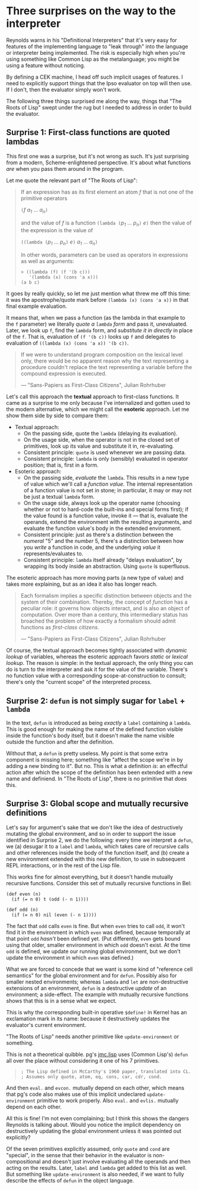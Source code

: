 # Three surprises on the way to the interpreter

Reynolds warns in his "Definitional Interpreters" that it's very easy for
features of the implementing language to "leak through" into the language
or interpreter being implemented. The risk is especially high when you're
using something like Common Lisp as the metalanguage; you might be using
a feature without noticing.

By defining a CEK machine, I head off such implicit usages of features.
I need to explicitly support things that the Ipso evaluator on top will
then use. If I don't, then the evaluator simply won't work.

The following three things surprised me along the way, things that "The
Roots of Lisp" swept under the rug but I needed to address in order to
build the evaluator.

## Surprise 1: First-class functions are quoted lambdas

This first one was a surprise, but it's not wrong as such. It's just
surprising from a modern, Scheme-enlightened perspective. It's about what
functions _are_ when you pass them around in the program.

Let me quote the relevant part of "The Roots of Lisp":

> If an expression has as its first element an atom _f_ that is not one of
> the primitive operators
>
> `(`_f_ _a<sub>1</sub>_ ... _a<sub>n</sub>_`)`
>
> and the value of _f_ is a function `(lambda (`_p<sub>1</sub>_ ...
> _p<sub>n</sub>_`)` _e_`)` then the value of the expression is the value of
>
> `((lambda (`_p<sub>1<sub>_ ... _p<sub>n</sub>_`)` _e_`)` _a<sub>1</sub>_
> ... _a<sub>n</sub>_`)`
>
> In other words, parameters can be used as operators in expressions as well
> as arguments:
>
> ```
> > ((lambda (f) (f '(b c)))
>    '(lambda (x) (cons 'a x)))
> (a b c)
> ```

It goes by really quickly, so let me just mention what threw me off this
time: it was the apostrophe/quote mark before `(lambda (x) (cons 'a x))`
in that final example evaluation.

It means that, when we pass a function (as the lambda in that example to
the `f` parameter) we literally _quote a `lambda` form_ and pass it,
unevaluated. Later, we look up `f`, find the `lambda` form, and
_substitute it in directly_ in place of the `f`. That is, evaluation
of `(f '(b c))` looks up `f` and delegates to evaluation of
`((lambda (x) (cons 'a x)) '(b c))`.

> If we were to understand program composition on the lexical level only,
> there would be no apparent reason why the text representing a procedure
> couldn't replace the text representing a variable before the compound
> expression is executed.
>
> &mdash; "Sans-Papiers as First-Class Citizens", Julian Rohrhuber

Let's call this approach the **textual** approach to first-class functions.
It came as a surprise to me only because I've internalized and gotten
used to the modern alternative, which we might call the **esoteric**
approach. Let me show them side by side to compare them:

* Textual approach:
    - On the passing side, quote the `lambda` (delaying its evaluation).
    - On the usage side, when the operator is not in the closed set of
      primitives, look up its value and substitute it in, re-evaluating.
    - Consistent principle: `quote` is used whenever we are passing data.
    - Consistent principle: `lambda` is only (sensibly) evaluated in
      operator position; that is, first in a form.
* Esoteric approach:
    - On the passing side, _evaluate_ the `lambda`. This results in a
      new type of value which we'll call a _function value_.
      The internal representation of a function value is not set in stone;
      in particular, it may or may not be just a textual `lambda` form.
    - On the usage side, always look up the operator name (choosing whether
      or not to hard-code the built-ins and special forms first); if the
      value found is a function value, invoke it &mdash; that is, evaluate
      the operands, extend the environment with the resulting arguments,
      and evaluate the function value's body in the extended environment.
    - Consistent principle: just as there's a distinction between the
      _numeral_ "5" and the _number_ 5, there's a distinction between how
      you _write_ a function in code, and the underlying _value_ it
      represents/evaluates to.
    - Consistent principle: `lambda` itself already "delays evaluation",
      by wrapping its body inside an abstraction. Using `quote` is
      superfluous.

The esoteric approach has more moving parts (a new type of value) and takes
more explaining, but as an idea it also has longer reach.

> Each formalism implies a specific distinction between objects and the
> system of their combination. Thereby, the concept of _function_ has a
> peculiar role: it governs how objects interact, and is also an object of
> computation. Over more than a century, this intermediary status has
> broached the problem of how exactly a formalism should admit functions as
> _first-class citizens_.
>
> &mdash; "Sans-Papiers as First-Class Citizens", Julian Rohrhuber

Of course, the textual approach becomes tightly associated with _dynamic
lookup_ of variables, whereas the esoteric approach favors _static_ or _lexical
lookup_. The reason is simple: in the textual approach, the only thing you can
do is turn to the interpreter and ask it for the value of the variable. There's
no function value with a corresponding scope-at-construction to consult;
there's only the "current scope" of the interpreted process.

## Surprise 2: `defun` is not simply sugar for `label` + `lambda`

In the text, `defun` is introduced as being _exactly_ a `label` containing a
`lambda`. This is good enough for making the name of the defined function
visible inside the function's body itself, but it doesn't make the name
visible outside the function and after the definition.

Without that, a `defun` is pretty useless. My point is that some extra
component is missing here; something like "affect the scope we're in by adding
a new binding to it". But no. This is what a definition _is_: an effectful
action after which the scope of the definition has been extended with a new
name and definiend. In "The Roots of Lisp", there is no primitive that does
this.

## Surprise 3: Global scope and mutually recursive definitions

Let's say for argument's sake that we don't like the idea of destructively
mutating the global environment, and so in order to support the issue
identified in Surprise 2, we do the following: every time we interpret a
`defun`, we (a) desugar it to a `label` and `lambda`, which takes care of
recursive calls and other references inside the body of the function itself,
and (b) create a new environment extended with this new definition, to use in
subsequent REPL interactions, or in the rest of the Lisp file.

This works fine for almost everything, but it doesn't handle mutually
recursive functions. Consider this set of mutually recursive functions in Bel:

```
(def even (n)
  (if (= n 0) t (odd (- n 1))))

(def odd (n)
  (if (= n 0) nil (even (- n 1))))
```

The fact that `odd` calls `even` is fine. But when `even` tries to call `odd`, 
it won't find it in the environment in which `even` was defined, because
temporally at that point `odd` _hasn't_ been defined yet. (Put differently,
`even` gets bound using that older, smaller environment in which `odd` doesn't
exist. At the time `odd` is defined, we update our running global environment,
but we don't update the environment in which `even` was defined.)

What we are forced to concede that we want is some kind of "reference cell
semantics" for the global environment and for `defun`. Possibly also for
smaller nested environments; whereas `lambda` and `let` are non-destructive
extensions of an environment, `defun` is a destructive _update_ of an
environment; a side-effect. The example with mutually recursive functions shows
that this is in a sense what we expect.

This is why the corresponding built-in operative `$define!` in Kernel has an
exclamation mark in its name: because it destructively updates the evaluator's
current environment.

"The Roots of Lisp" needs another primitive like `update-environment` or
something.

This is not a theoretical quibble. pg's
[jmc.lisp](https://sep.turbifycdn.com/ty/cdn/paulgraham/jmc.lisp?t=1688221954&)
uses (Common Lisp's) `defun` all over the place without considering it one of
his 7 primitives.

> ```
> ; The Lisp defined in McCarthy's 1960 paper, translated into CL.
> ; Assumes only quote, atom, eq, cons, car, cdr, cond.
> ```

And then `eval.` and `evcon.` mutually depend on each other, which means that
pg's code also makes use of this implicit undeclared `update-environment`
primitive to work properly. Also `eval.` and `evlis.` mutually depend on each
other.

All this is fine! I'm not even complaining; but I think this shows the dangers
Reynolds is talking about. Would you notice the implicit dependency on
destructively updating the global environment unless it was pointed out
explicitly?

Of the seven primitives explicitly assumed, only `quote` and `cond` are
"special", in the sense that their behavior in the evaluator is
non-compositional and doesn't just involve evaluating all the operands and then
acting on the results. Later, `label` and `lambda` get added to this list as
well. But something like `update-environment` is also needed, if we want to
fully describe the effects of `defun` in the object language.

